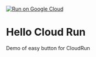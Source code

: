 [![Run on Google Cloud](https://deploy.cloud.run/button.png)](https://deploy.cloud.run)

# Hello Cloud Run
Demo of easy button for CloudRun
